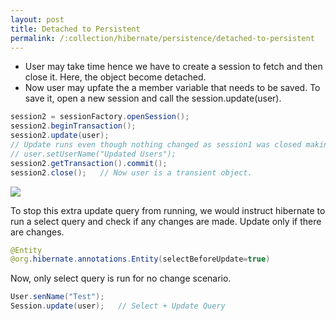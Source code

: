 ```yaml
---
layout: post
title: Detached to Persistent
permalink: /:collection/hibernate/persistence/detached-to-persistent
---
```


- User may take time hence we have to create a session to fetch and then close it. Here, the object become detached.
- Now user may upfate the a member variable that needs to be saved. To save it, open a new session and call the session.update(user).

```java
session2 = sessionFactory.openSession();
session2.beginTransaction();
session2.update(user);
// Update runs even though nothing changed as session1 was closed making it detached.
// user.setUserName("Updated Users");
session2.getTransaction().commit();
session2.close();   // Now user is a transient object.
```

![]({{site.cdn}}/hibernate/detached-to-persistent.png)

To stop this extra update query from running, we would instruct hibernate to run a select query and check if any changes are made. Update only if there are changes.
```java
@Entity
@org.hibernate.annotations.Entity(selectBeforeUpdate=true)
```
Now, only select query is run for no change scenario.
```java
User.senName("Test");
Session.update(user);	// Select + Update Query
```
